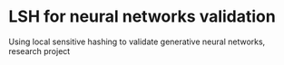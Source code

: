 # LSH for neural networks validation
Using local sensitive hashing to validate generative neural networks, research project 
